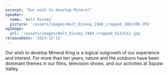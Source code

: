 ```yaml
---
excerpt: "Our wish to develop Mineral"
speaker:
  name: 'Walt Disney'
  picture: '/assets/images/Walt_Disney_1946_cropped_100x100.JPG'
ogImage:
  url: '/assets/images/Walt_Disney_1964_cropped_512x512.jpg'
releaseDate: '2023-12-15'
---
```


Our wish to develop Mineral King is a logical outgrowth of our experience and interest. For more than ten years, nature and the outdoors have been dominant themes in our films, television shows, and our activities at Squaw Valley.
